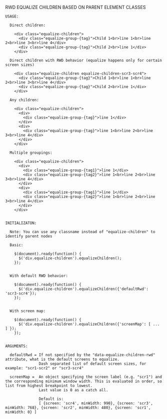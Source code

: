 RWD EQUALIZE CHILDREN BASED ON PARENT ELEMENT CLASSES 

    USAGE:

      Direct children:

        <div class="equalize-children">
          <div class="equalize-group-{tag}">Child 1<br>line 1<br>line 2<br>line 3<br>line 4</div>
          <div class="equalize-group-{tag}">Child 2<br>line 1</div>
        </div>

      Direct children with RWD behavior (equalize happens only for certain screen sizes)

        <div class="equalize-children equalize-children-scr3-scr4">
          <div class="equalize-group-{tag}">Child 1<br>line 1<br>line 2<br>line 3<br>line 4</div>
          <div class="equalize-group-{tag}">Child 2<br>line 1</div>
        </div>

      Any children:

        <div class="equalize-children">
          <div>
            <div class="equalize-group-{tag}">line 1</div>
          </div>
          <div>
            <div class="equalize-group-{tag}">line 1<br>line 2<br>line 3<br>line 4</div>
          </div>
        </div>

      Multiple groupings:

        <div class="equalize-children">
          <div>
            <div class="equalize-group-{tag1}">line 1</div>
            <div class="equalize-group-{tag2}">line 1<br>line 2<br>line 3<br>line 4</div>
          </div>
          <div>
            <div class="equalize-group-{tag1}">line 1</div>
            <div class="equalize-group-{tag2}">line 1<br>line 2<br>line 3<br>line 4</div>
          </div>
        </div>


    INITIALIZATON:

      Note: You can use any classname instead of "equalize-children" to identify parent nodes

      Basic:

        $(document).ready(function() {
          $('div.equalize-children').equalizeChildren();
        });


      With default RWD behavior:

        $(document).ready(function() {
          $('div.equalize-children').equalizeChildren({'defaultRwd': 'scr3-scr4'});
        });


      With screen map:

        $(document).ready(function() {
          $('div.equalize-children').equalizeChildren({'screenMap': [ ... ] });
        });


    ARGUMENTS: 

      defaultRwd = If not specified by the "data-equalize-children-rwd" attribute, what is the default screens to equalize.
                   Dash separated list of default screen sizes, for example: "scr1-scr2" or "scr3-scr4"

      screenMap =  An object specifying the screen label (e.g. "scr1") and the corresponding minimum window width. This is evaluated in order, so list from highest breakpoint to lowest.
                   Last value is 0 as a catch all.

                   Default is:
                   [ {screen: 'scr4', minWidth: 990}, {screen: 'scr3', minWidth: 768}, {screen: 'scr2', minWidth: 480}, {screen: 'scr1', minWidth: 0} ]

  